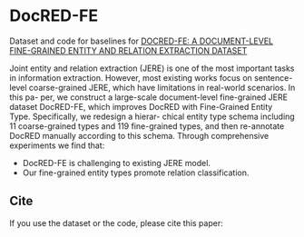 # DocRED-FE
Dataset and code for baselines for [DOCRED-FE: A DOCUMENT-LEVEL FINE-GRAINED ENTITY AND RELATION EXTRACTION DATASET](https://arxiv.org/abs/2303.11141)

Joint entity and relation extraction (JERE) is one of the most
important tasks in information extraction. However, most
existing works focus on sentence-level coarse-grained JERE,
which have limitations in real-world scenarios. In this pa-
per, we construct a large-scale document-level fine-grained
JERE dataset DocRED-FE, which improves DocRED with
Fine-Grained Entity Type. Specifically, we redesign a hierar-
chical entity type schema including 11 coarse-grained types
and 119 fine-grained types, and then re-annotate DocRED
manually according to this schema. Through comprehensive
experiments we find that:

+ DocRED-FE is challenging to existing JERE model.
+ Our fine-grained entity types promote relation classification.

## Cite
If you use the dataset or the code, please cite this paper:
```

```
